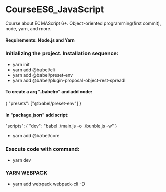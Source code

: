 # CourseES6_JavaScript
Course about ECMAScript 6+.  Object-oriented programming(first commit), node, yarn, and more.

#### Requirements: Node.js and Yarn

### Initializing the project. Installation sequence:

- yarn init
- yarn add @babel/cli
- yarn add @babel/preset-env
- yarn add @babel/plugin-proposal-object-rest-spread

#### To create a arq ".babelrc" and add code:
{
    "presets": ["@babel/preset-env"]
}

#### In "package.json" add script:
  "scripts": {
    "dev": "babel ./main.js -o ./bunble.js -w"
  }
  
- yarn add @babel/core

### Execute code with command:
- yarn dev

### YARN WEBPACK
- yarn add webpack webpack-cli -D


